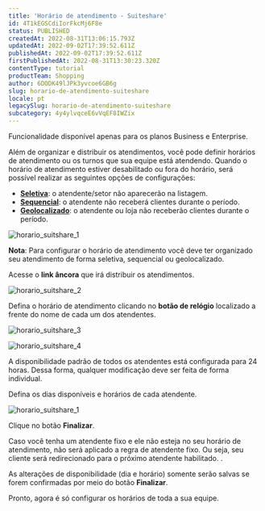 ```yaml
---
title: 'Horário de atendimento - Suiteshare'
id: 4T1kEGSCdiIorFkcMj6F8e
status: PUBLISHED
createdAt: 2022-08-31T13:06:15.793Z
updatedAt: 2022-09-02T17:39:52.611Z
publishedAt: 2022-09-02T17:39:52.611Z
firstPublishedAt: 2022-08-31T13:30:23.320Z
contentType: tutorial
productTeam: Shopping
author: 6DODK49lJPk3yvcoe6GB6g
slug: horario-de-atendimento-suiteshare
locale: pt
legacySlug: horario-de-atendimento-suiteshare
subcategory: 4y4ylvqceE6vVqEF8IWZix
---
```


<div class="alert alert-danger">
  <p>Funcionalidade disponível apenas para os planos Business e Enterprise.</p>
</div>

Além de organizar e distribuir os atendimentos, você pode definir horários de atendimento ou os turnos que sua equipe está atendendo. Quando o horário de atendimento estiver desabilitado ou fora do horário, será possível realizar as seguintes opções de configurações:  
- [**Seletiva**](https://help.vtex.com/pt/tutorial/seletivo--7zjQVFhGbwYZ7NW8yKRSKX): o atendente/setor não aparecerão na listagem.
- [**Sequencial**](https://help.vtex.com/pt/tutorial/sequencial--212r1PKHPGdpbbRlpf2gY3): o atendente não receberá clientes durante o período.  
- [**Geolocalizado**](https://help.vtex.com/pt/tutorial/geolocalizado--6XIfgaqXaPe5exQa9oVp6D): o atendente ou loja não receberão clientes durante o período. 

![horario_suitshare_1](//images.ctfassets.net/alneenqid6w5/5SYhzGHjrNpxQbrJ93Op0b/388d8adf88bb0d50c43cccaa34bde610/horario_suitshare_1.png)

<div class="alert alert-warning">
  <p><b>Nota</b>: Para configurar o horário de atendimento você deve ter organizado seu atendimento de forma seletiva, sequencial ou geolocalizado.</p>
</div>

Acesse o **link âncora** que irá distribuir os atendimentos. 

![horario_suitshare_2](//images.ctfassets.net/alneenqid6w5/1X3ZPHRxpt7z4KfnY9f7nn/e3e184e88340561d6df75955983ea705/horario_suitshare_2.png)

Defina o horário de atendimento clicando no **botão de relógio** localizado a frente do nome de cada um dos atendentes. 

![horario_suitshare_3](//images.ctfassets.net/alneenqid6w5/7376i6E6WK77Ic2yFQAB2L/39bb1a2795ff771b32c26e6dc7c7d4f3/horario_suitshare_3.png)

![horario_suitshare_4](//images.ctfassets.net/alneenqid6w5/4Wf7YIwXrwTE4InVBvoy4n/3a3961c1508758b73776cb7a071ab70a/horario_suitshare_4.png)

<div class="alert alert-danger">
  <p>A disponibilidade padrão de todos os atendentes está configurada para 24 horas. Dessa forma, qualquer modificação deve ser feita de forma individual.</p>
</div>

Defina os dias disponíveis e horários de cada atendente. 

![horario_suitshare_1](//images.ctfassets.net/alneenqid6w5/7JZAm3Es0UcANnxWLFGX64/a6d41e127452b6b1f0cbb2e68810368c/horario_suitshare_gif.gif)

Clique no botão **Finalizar**. 

<div class="alert alert-danger">
  <p>Caso você tenha um atendente fixo e ele não esteja no seu horário de atendimento, não será aplicado a regra de atendente fixo. Ou seja, seu cliente será redirecionado para o próximo atendente habilitado. .</p>
</div>

<div class="alert alert-warning">
  <p>As alterações de disponibilidade (dia e horário) somente serão salvas se forem confirmadas por meio do botão <b>Finalizar</b>.</p>
</div>

Pronto, agora é só configurar os horários de toda a sua equipe.
